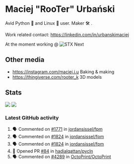 # Maciej "RooTer" Urbański

Avid Python 🐍 and Linux 🐧 user.
Maker 🛠 .

Work related contact: https://linkedin.com/in/urbanskimaciej

At the moment working @ ![STX Next](https://www.stxnext.com/hubfs/stxnext_web_claim_gradient-1.svg)

## Other media

* https://instagram.com/maciej.j.u Baking & making
* https://thingiverse.com/rooter_k 3D models

## Stats

![](https://github-readme-stats.vercel.app/api?username=rooterkyberian&hide_title=true&show_icons=true&count_private=true&theme=graywhite)
![](https://komarev.com/ghpvc/?username=rooterkyberian&color=lightgray&style=flat-square)

### Latest GitHub activity
<!--START_SECTION:activity-->
1. 🗣 Commented on [#1771](https://github.com/jordansissel/fpm/issues/1771) in [jordansissel/fpm](https://github.com/jordansissel/fpm)
2. 🗣 Commented on [#1824](https://github.com/jordansissel/fpm/issues/1824) in [jordansissel/fpm](https://github.com/jordansissel/fpm)
3. 🗣 Commented on [#1824](https://github.com/jordansissel/fpm/issues/1824) in [jordansissel/fpm](https://github.com/jordansissel/fpm)
4. 💪 Opened PR [#84](https://github.com/hadialqattan/pycln/pull/84) in [hadialqattan/pycln](https://github.com/hadialqattan/pycln)
5. 🗣 Commented on [#4289](https://github.com/OctoPrint/OctoPrint/issues/4289) in [OctoPrint/OctoPrint](https://github.com/OctoPrint/OctoPrint)
<!--END_SECTION:activity-->
